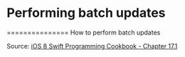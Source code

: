 # Performing batch updates
===============
How to perform batch updates


Source: [iOS 8 Swift Programming Cookbook - Chapter 17.1](http://goo.gl/pvRtI8)
